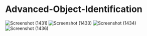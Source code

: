 # Advanced-Object-Identification
![Screenshot (1431)](https://user-images.githubusercontent.com/54404090/188098364-42c7f8e0-77da-4594-b8f6-91105a9d71d2.png)
![Screenshot (1433)](https://user-images.githubusercontent.com/54404090/188100307-bf17f574-1d06-41e7-a28f-1dce08ba10fd.png)
![Screenshot (1434)](https://user-images.githubusercontent.com/54404090/188100324-cee8287e-00c1-4ec3-adf0-5bd29f21fb4b.png)
![Screenshot (1436)](https://user-images.githubusercontent.com/54404090/188100328-38489c15-e1d0-4354-97f7-d379140e89c4.png)



